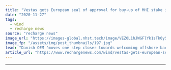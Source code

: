 ```yaml
---
title: "Vestas gets European seal of approval for buy-up of MHI stake in offshore wind venture"
date: "2020-11-27"
tags: 
  - wind
  - recharge news
source: "recharge news"
image_url: "https://images-global.nhst.tech/image/VEZ0L1hJWGFlYk1sTk0yS0VtTEhSMW1OU2FQTFMzSHNuT2tsd0MvOS9qbz0=/nhst/binary/b8fa28954dfbfde2b669f7a00cf6fcf7"
image_fp: "/assets/img/post_thumbnails/197.jpg"
lead: "Danish OEM 'moves one step closer towards welcoming offshore back into Vestas', says CEO Henrik Andersen"
article_url: "https://www.rechargenews.com/wind/vestas-gets-european-seal-of-approval-for-buy-up-of-mhi-stake-in-offshore-wind-venture/2-1-920907"
---
```


---

